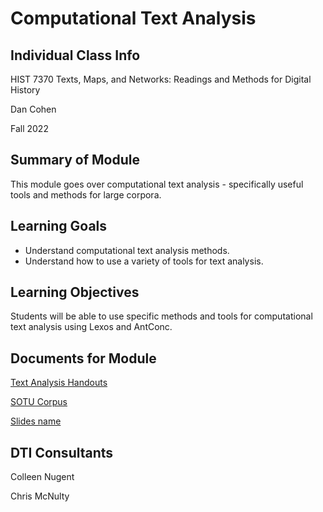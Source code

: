 <h1>Computational Text Analysis</h1>

<h2>Individual Class Info</h2>

HIST 7370 Texts, Maps, and Networks: Readings and Methods for Digital History

Dan Cohen

Fall 2022

<h2>Summary of Module</h2>

This module goes over computational text analysis - specifically useful tools and methods for large corpora.

<h2>Learning Goals</h2>

* Understand computational text analysis methods.
* Understand how to use a variety of tools for text analysis.

<h2>Learning Objectives</h2>

Students will be able to use specific methods and tools for computational text analysis using Lexos and AntConc.

<h2>Documents for Module</h2>

[Text Analysis Handouts](https://github.com/NULabNortheastern/digitalassignmentshowcase/tree/master/text-analysis/fa22-cohen-hist7370-textanalysis/handouts)

[SOTU Corpus](https://github.com/NULabNortheastern/digitalassignmentshowcase/tree/master/text-analysis/fa22-cohen-hist7370-textanalysis/sotu)

[Slides name](https://github.com/NULabNortheastern/digitalassignmentshowcase/blob/master/text-analysis/fa22-cohen-hist7370-textanalysis/Lexos_AntConc_Slides.pdf)

<h2>DTI Consultants</h2>

Colleen Nugent

Chris McNulty